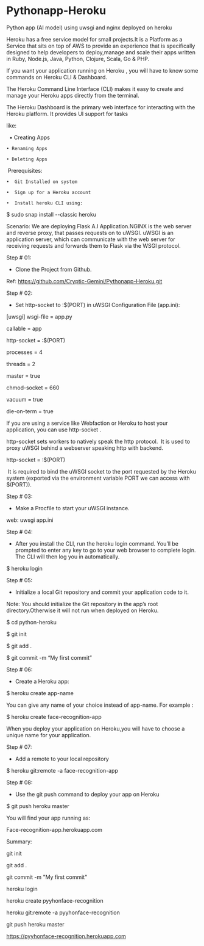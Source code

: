 # Pythonapp-Heroku
Python app (AI model) using uwsgi and nginx deployed on heroku


Heroku has a free service model for small projects.It is a Platform as a Service that sits on top of AWS to provide an experience that is specifically designed to help developers to deploy,manage and scale their apps written in Ruby, Node.js, Java, Python, Clojure, Scala, Go & PHP.

If you want your application running on Heroku , you will have to know some commands on Heroku CLI & Dashboard.

The Heroku Command Line Interface (CLI) makes it easy to create and manage your Heroku apps directly from the terminal.

The Heroku Dashboard is the primary web interface for interacting with the Heroku platform. It provides UI support for tasks 

like:


 
    • Creating Apps
    
    • Renaming Apps
    
    • Deleting Apps

 Prerequisites:

    •  Git Installed on system

    •  Sign up for a Heroku account

    •  Install heroku CLI using:

$ sudo snap install --classic heroku


Scenario:
We are deploying Flask A.I Application.NGINX is the web server and reverse proxy, that passes requests on to uWSGI. uWSGI is an application server, which can communicate with the web server for receiving requests and forwards them to Flask via the WSGI protocol.


Step # 01:
 
- Clone the Project from Github.

Ref: https://github.com/Cryptic-Gemini/Pythonapp-Heroku.git


Step # 02:

- Set http-socket to :$(PORT) in uWSGI Configuration File (app.ini):

[uwsgi]
wsgi-file = app.py

callable = app

http-socket = :$(PORT)

processes = 4

threads = 2

master = true

chmod-socket = 660

vacuum = true

die-on-term = true

If you are using a service like Webfaction or Heroku to host your application, you can use http-socket .

http-socket sets workers to natively speak the http protocol. 
It is used to proxy uWSGI behind a webserver speaking http with backend.

http-socket = :$(PORT)


 It is required to bind the uWSGI socket to the port requested by the Heroku system (exported via the environment variable PORT we can access with $(PORT)).


Step # 03:
 
 - Make a Procfile to start your uWSGI instance.

web: uwsgi app.ini




Step # 04:

- After you install the CLI, run the heroku login command. You’ll be prompted to enter any key to go to your web browser to complete login. The CLI will then log you in automatically.

$ heroku login

Step # 05:

- Initialize a local Git repository and commit your application code to it.

Note: You should initialize the Git repository in the app’s root directory.Otherwise it will not run when deployed on Heroku.

$ cd python-heroku

$ git init

$ git add .

$ git commit -m “My first commit”

Step # 06:

- Create a Heroku app:

$ heroku create app-name

You can give any name of your choice instead of app-name.
For example :

$ heroku create face-recognition-app

When you deploy your application on Heroku,you will have to choose a unique name for your application. 


Step # 07:

- Add a remote to your local repository


$ heroku git:remote -a face-recognition-app



Step # 08:

- Use the git push command to deploy your app on Heroku


$ git push heroku master 


You will find your app running as:

Face-recognition-app.herokuapp.com



Summary:

git init

git add .

 git commit -m "My first commit"

heroku login

heroku create pyyhonface-recognition

heroku git:remote -a pyyhonface-recognition

git push heroku master

  https://pyyhonface-recognition.herokuapp.com
